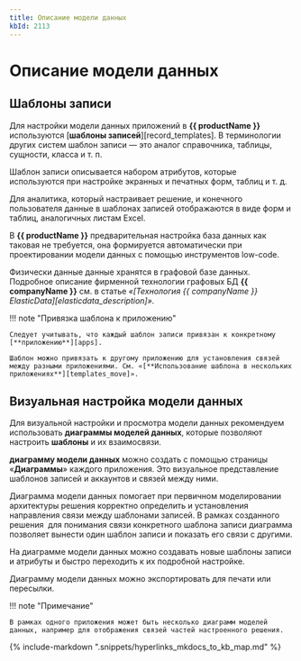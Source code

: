 ```yaml
---
title: Описание модели данных
kbId: 2113
---
```


# Описание модели данных

## Шаблоны записи

Для настройки модели данных приложений в **{{ productName }}** используются [**шаблоны записей**][record_templates]. В терминологии других систем шаблон записи — это аналог справочника, таблицы, сущности, класса и т. п.

Шаблон записи описывается набором атрибутов, которые используются при настройке экранных и печатных форм, таблиц и т. д.

Для аналитика, который настраивает решение, и конечного пользователя данные в шаблонах записей отображаются в виде форм и таблиц, аналогичных листам Excel.

В **{{ productName }}** предварительная настройка база данных как таковая не требуется, она формируется автоматически при проектировании модели данных с помощью инструментов low-code.

Физически данные данные хранятся в графовой базе данных. Подробное описание фирменной технологии графовых БД **{{ companyName }}** см. в статье *«[Технология {{ companyName }} ElasticData][elasticdata_description]».*

!!! note "Привязка шаблона к приложению"

    Следует учитывать, что каждый шаблон записи привязан к конкретному [**приложению**][apps].

    Шаблон можно привязать к другому приложению для установления связей между разными приложениями. См. «[**Использование шаблона в нескольких приложениях**][templates_move]».

## Визуальная настройка модели данных

Для визуальной настройки и просмотра модели данных рекомендуем использовать **диаграммы моделей данных**, которые позволяют настроить **шаблоны** и их взаимосвязи.

**диаграмму модели данных** можно создать с помощью страницы «**Диаграммы**» каждого приложения. Это визуальное представление шаблонов записей и аккаунтов и связей между ними.

Диаграмма модели данных помогает при первичном моделировании архитектуры решения корректно определить и установления направления связи между шаблонами записей. В рамках созданного решения  для понимания связи конкретного шаблона записи диаграмма позволяет вынести один шаблон записи и показать его связи с другими.

На диаграмме модели данных можно создавать новые шаблоны записи и атрибуты и быстро переходить к их подробной настройке.

Диаграмму модели данных можно экспортировать для печати или пересылки.

!!! note "Примечание"

    В рамках одного приложения может быть несколько диаграмм моделей данных, например для отображения связей частей настроенного решения.

{% include-markdown ".snippets/hyperlinks_mkdocs_to_kb_map.md" %}
